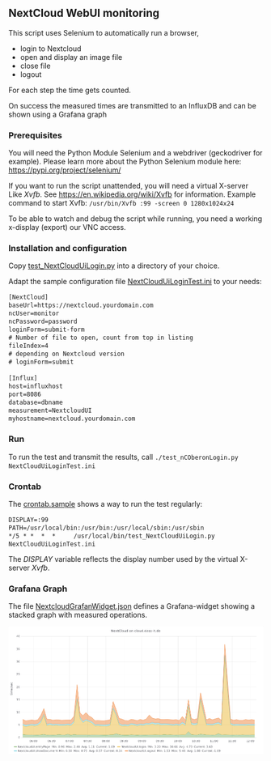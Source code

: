 ## NextCloud WebUI monitoring

This script uses Selenium to automatically run a browser, 
- login to Nextcloud
- open and display an image file
- close file
- logout

For each step the time gets counted.

On success the measured times are transmitted to an InfluxDB and can be shown using a Grafana graph

### Prerequisites

You will need the Python Module Selenium and a webdriver (geckodriver for example). Please learn more about the Python Selenium module here: https://pypi.org/project/selenium/

If you want to run the script unattended, you will need a virtual X-server Like *Xvfb*. See https://en.wikipedia.org/wiki/Xvfb for information.
Example command to start Xvfb: `/usr/bin/Xvfb :99 -screen 0 1280x1024x24`

To be able to watch and debug the script while running, you need a working x-display (export) our VNC access.

### Installation and configuration

Copy [test_NextCloudUiLogin.py](test_NextCloudUiLogin.py) into a directory of your choice.

Adapt the sample configuration file [NextCloudUiLoginTest.ini](NextCloudUiLoginTest.ini) to your needs:

```
[NextCloud]
baseUrl=https://nextcloud.yourdomain.com
ncUser=monitor
ncPassword=password
loginForm=submit-form
# Number of file to open, count from top in listing
fileIndex=4
# depending on Nextcloud version
# loginForm=submit

[Influx]
host=influxhost
port=8086
database=dbname
measurement=NextcloudUI
myhostname=nextcloud.yourdomain.com
```

### Run

To run the test and transmit the results, call `./test_nCOberonLogin.py NextCloudUiLoginTest.ini`

### Crontab

The [crontab.sample](crontab.sample) shows a way to run the test regularly:
```
DISPLAY=:99
PATH=/usr/local/bin:/usr/bin:/usr/local/sbin:/usr/sbin
*/5 * *  *  *     /usr/local/bin/test_NextCloudUiLogin.py NextCloudUiLoginTest.ini
```

The *DISPLAY* variable reflects the display number used by the virtual X-server *Xvfb*.

### Grafana Graph

The file [NextcloudGrafanWidget.json](NextcloudGrafanWidget.json) defines a Grafana-widget showing a stacked graph with measured operations.

![Grafana Image](nextcloud-ui.png)
